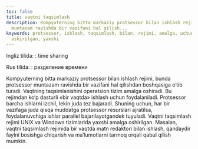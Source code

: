 ```yaml
---
toc: false
title: vaqtni taqsimlash
description: Kompyuterning bitta markaziy protsessor bilan ishlash rejimi, bunda protsessor
  muntazam ravishda bir vazifani hal qilish...
keywords: protsessor, ishlash, taqsimlash, bilan, rejimi, amalga, uchun, Kompyuterning,
  oshirilgan, yaxshi
---
```


Ingliz tilida:
:   time sharing

Rus tilida:
:   разделение времени

Kompyuterning bitta markaziy protsessor bilan ishlash rejimi, bunda protsessor muntazam ravishda bir vazifani hal qilishdan boshqasiga o‘tib turadi. Vaqtning taqsimlanishini operatsion tizim amalga oshiradi. Bu rejimdan ko‘p dasturli «bir vaqtda» ishlash uchun foydalaniladi. Protsessor barcha ishlarni izchil, lekin juda tez bajaradi. Shuning uchun, har bir vazifaga juda qisqa muddatga protsessor resurslari ajratilsa, foydalanuvchiga ishlar parallel bajarilayotgandek tuyuladi. Vaqtni taqsimlash rejimi UNIX va Windows tizimlarida yaxshi amalga oshirilgan. Masalan, vaqtni taqsimlash rejimida bir vaqtda matn redaktori bilan ishlash, qandaydir faylni bosishga chiqarish va ma’lumotlarni tarmoq orqali qabul qilish mumkin.